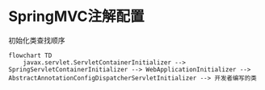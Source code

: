 # SpringMVC注解配置

初始化类查找顺序


```mermaid
flowchart TD
    javax.servlet.ServletContainerInitializer --> SpringServletContainerInitializer --> WebApplicationInitializer --> AbstractAnnotationConfigDispatcherServletInitializer --> 开发者编写的类
```
